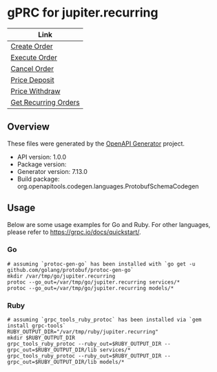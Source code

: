 # gPRC for jupiter.recurring

| Link |
| --- |
| [Create Order](/docs/recurring-api/create-order) |
| [Execute Order](/docs/recurring-api/execute-order) |
| [Cancel Order](/docs/recurring-api/cancel-order) |
| [Price Deposit](/docs/recurring-api/deposit-price-order) |
| [Price Withdraw](/docs/recurring-api/withdraw-price-order) |
| [Get Recurring Orders](/docs/recurring-api/get-recurring-orders) |


## Overview
These files were generated by the [OpenAPI Generator](https://openapi-generator.tech) project.

- API version: 1.0.0
- Package version: 
- Generator version: 7.13.0
- Build package: org.openapitools.codegen.languages.ProtobufSchemaCodegen

## Usage

Below are some usage examples for Go and Ruby. For other languages, please refer to https://grpc.io/docs/quickstart/.

### Go
```
# assuming `protoc-gen-go` has been installed with `go get -u github.com/golang/protobuf/protoc-gen-go`
mkdir /var/tmp/go/jupiter.recurring
protoc --go_out=/var/tmp/go/jupiter.recurring services/*
protoc --go_out=/var/tmp/go/jupiter.recurring models/*
```

### Ruby
```
# assuming `grpc_tools_ruby_protoc` has been installed via `gem install grpc-tools`
RUBY_OUTPUT_DIR="/var/tmp/ruby/jupiter.recurring"
mkdir $RUBY_OUTPUT_DIR
grpc_tools_ruby_protoc --ruby_out=$RUBY_OUTPUT_DIR --grpc_out=$RUBY_OUTPUT_DIR/lib services/*
grpc_tools_ruby_protoc --ruby_out=$RUBY_OUTPUT_DIR --grpc_out=$RUBY_OUTPUT_DIR/lib models/*
```
